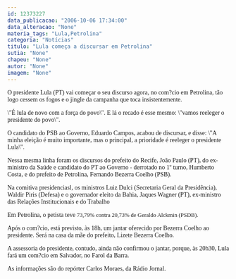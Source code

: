 ```yaml
---
id: 12373227
data_publicacao: "2006-10-06 17:34:00"
data_alteracao: "None"
materia_tags: "Lula,Petrolina"
categoria: "Notícias"
titulo: "Lula começa a discursar em Petrolina"
sutia: "None"
chapeu: "None"
autor: "None"
imagem: "None"
---
```

<p><P><FONT face=Verdana>O presidente Lula (PT) vai começar o seu discurso agora,&nbsp;no com?cio em Petrolina, tão logo cessem os fogos e o jingle da campanha que toca insistentemente.</FONT></P></p>
<p><P><FONT face=Verdana>\"É lula de novo com a força do povo\". </FONT><FONT face=Verdana>E lá o recado é esse&nbsp;mesmo: \"vamos reeleger o presidente do povo\". </FONT></P></p>
<p><P><FONT face=Verdana>O candidato do PSB ao Governo, Eduardo Campos, acabou de discursar, e disse: \"A minha eleição é muito importante, mas o principal, a prioridade é reeleger o presidente Lula\".</FONT></P></p>
<p><P><FONT face=Verdana>Nessa mesma linha foram os discursos do prefeito do Recife, João Paulo (PT), do ex-ministro da Saúde e candidato do PT ao Governo - derrotado no 1º turno, Humberto Costa, e do prefeito de Petrolina, Fernando Bezerra Coelho (PSB). </FONT></P></p>
<p><P><FONT face=Verdana>Na comitiva presidenciasl, os ministros Luiz Dulci (Secretaria Geral da Presidência), Waldir Piris (Defesa) e o governador eleito da Bahia, Jaques Wagner (PT), ex-ministro das Relações Institucionais e do Trabalho</FONT></P></p>
<p><P><FONT face=Verdana>Em Petrolina, o petista teve <FONT face=Verdana size=3><FONT size=2>73,79% contra 20,73% de Geraldo Alckmin (PSDB).</FONT> </FONT></FONT></P></p>
<p><P><FONT face=Verdana>Após o com?cio, está previsto, às 18h, um jantar oferecido por Bezerra Coelho ao presidente. Será na casa da mãe do prefeito, Lizete Bezerra Coelho. </FONT></P></p>
<p><P><FONT face=Verdana>A assessoria do presidente, contudo, ainda não confirmou o jantar, porque, à</FONT><FONT face=Verdana>s 20h30, Lula fará um&nbsp;com?cio em Salvador, no Farol da Barra.</FONT></P></p>
<p><P><FONT face=Verdana>As informações são do repórter Carlos Moraes, da Rádio Jornal. </FONT></P> </p>
